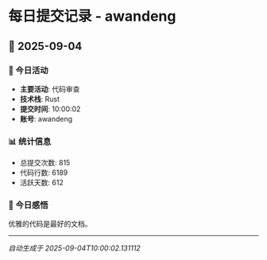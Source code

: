# 每日提交记录 - awandeng

## 📅 2025-09-04

### 🎯 今日活动
- **主要活动**: 代码审查
- **技术栈**: Rust
- **提交时间**: 10:00:02
- **账号**: awandeng

### 📊 统计信息
- 总提交次数: 815
- 代码行数: 6189
- 活跃天数: 612

### 💭 今日感悟
优雅的代码是最好的文档。

---
*自动生成于 2025-09-04T10:00:02.131112*

